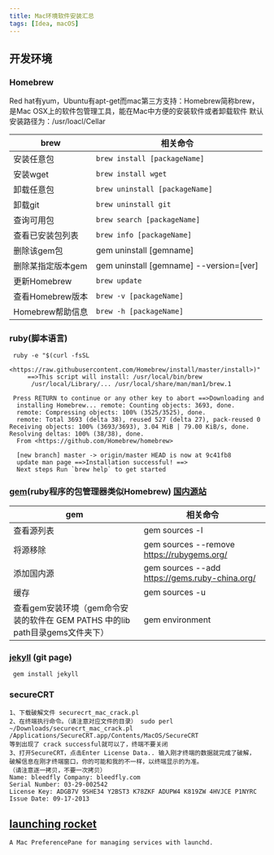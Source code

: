 ```yaml
---
title: Mac环境软件安装汇总
tags: [Idea, macOS]
---
```

## 开发环境
###  Homebrew
Red hat有yum，Ubuntu有apt-get而mac第三方支持：Homebrew简称brew， 是Mac OSX上的软件包管理工具，能在Mac中方便的安装软件或者卸载软件
默认安装路径为：/usr/loacl/Cellar  

brew         | 相关命令
------------ | ---------------------------------------
安装任意包        | `brew install [packageName]`
安装wget       | `brew install wget`
卸载任意包        | `brew uninstall [packageName]`
卸载git        | `brew uninstall git`
查询可用包        | `brew search [packageName]`
查看已安装包列表     | `brew info [packageName]`
删除该gem包      | gem uninstall [gemname]
删除某指定版本gem   | gem uninstall [gemname] --version=[ver]
更新Homebrew   | `brew update`
查看Homebrew版本 | `brew -v [packageName]`
Homebrew帮助信息 | `brew -h [packageName]`

###  ruby(脚本语言)

```
 ruby -e "$(curl -fsSL
    <https://raw.githubusercontent.com/Homebrew/install/master/install>)"
     ==>This script will install: /usr/local/bin/brew
      /usr/local/Library/... /usr/local/share/man/man1/brew.1
```
```
 Press RETURN to continue or any other key to abort ==>Downloading and
  installing Homebrew... remote: Counting objects: 3693, done.
  remote: Compressing objects: 100% (3525/3525), done.
  remote: Total 3693 (delta 38), reused 527 (delta 27), pack-reused 0 Receiving objects: 100% (3693/3693), 3.04 MiB | 79.00 KiB/s, done. Resolving deltas: 100% (38/38), done.
  From <https://github.com/Homebrew/homebrew>

  [new branch] master -> origin/master HEAD is now at 9c41fb8
  update man page ==>Installation successful! ==>
  Next steps Run `brew help` to get started
```
###  [gem](https://rubygems.org/pages/download)(ruby程序的包管理器类似Homebrew) [国内源站](https://gems.ruby-china.org)

gem                                                   | 相关命令
----------------------------------------------------- | ------------------------------------------------
查看源列表                                                 | gem sources -l
将源移除                                                  | gem sources --remove <https://rubygems.org/>
添加国内源                                                 | gem sources --add <https://gems.ruby-china.org/>
缓存                                                    | gem sources -u
查看gem安装环境（gem命令安装的软件在 GEM PATHS 中的lib path目录gems文件夹下） | gem environment

###  [jekyll](https://www.jekyll.com.cn) (git page)

```
 gem install jekyll
```

###  secureCRT
```
1、下载破解文件 securecrt_mac_crack.pl
2、在终端执行命令。（请注意对应文件的目录） sudo perl ~/Downloads/securecrt_mac_crack.pl /Applications/SecureCRT.app/Contents/MacOS/SecureCRT
等到出现了 crack successful就可以了，终端不要关闭
3、打开SecureCRT，点击Enter License Data.. 输入刚才终端的数据就完成了破解，
破解信息在刚才终端窗口，你的可能和我的不一样，以终端显示的为准。
（请注意逐一拷贝，不要一次拷贝）
Name: bleedfly Company: bleedfly.com
Serial Number: 03-29-002542
License Key: ADGB7V 9SHE34 Y2BST3 K78ZKF ADUPW4 K819ZW 4HVJCE P1NYRC
Issue Date: 09-17-2013
```

## [launching rocket](https://github.com/jimbojsb/launchrocket)
```
A Mac PreferencePane for managing services with launchd.
```
